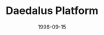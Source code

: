 ---
mission_id: daedalus
slug: "daedalus-platform"
editorsChoice:
title: "Daedalus Platform"
authors: 
    - "Philip Morton"
date: 1996-09-15
filename: "daedalus.zip"
description: "
Your job is to infiltrate one of the Emperor's Hammer base platforms. You are to find the plans containing information on Fleet activity and what kind of a threat the Hammer is. Once this is done you'll be picked up by an Assault Transport in the hangar. Be warned: the mission is tough, and it is suggested you find the plans and leave immediately rather than stay and confront the entire base."
cover:
levelReplaced:	SECBASE
difficulty: no
bm:	no
fme: no
wax: no
three_do: yes
voc: no
gmd: no
vue: no
lfd: no
base: "New level from scratch" 
editors: "DFUSE"

---